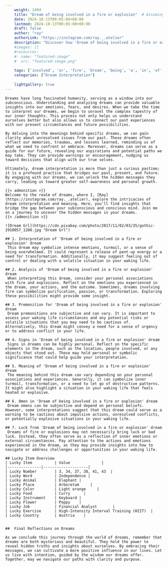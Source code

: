 ```yaml
---
    weight: 1494
    title: "Dream of being involved in a fire or explosion"  # Assuming 'title' column exists
    date: 2024-10-13T00:05:00+08:00
    lastmod: 2024-10-13T00:05:00+08:00
    draft: false
    author: "ray"
    authorLink: "https://instagram.com/ray._.atelier"
    description: "Discover how 'Dream of being involved in a fire or explosion' can interpret your future and uncover its significant meanings in your life."
    #images: []
    #resources:
    #- name: "featured-image"
    #  src: "featured-image.png"
    
    tags: ['involved', 'or', 'fire', 'Dream', 'being', 'a', 'in', 'of', 'explosion']
    categories: ["Dream Interpretation"]
    
    lightgallery: true
---
```

    
    Dreams have long fascinated humanity, serving as a window into our subconscious. Understanding and analyzing dreams can provide valuable insights into our emotions, fears, and desires. When we take the time to interpret our dreams, we begin to unravel the complex tapestry of our inner thoughts. This process not only helps us understand ourselves better but also allows us to connect our past experiences with our present circumstances and future possibilities.
    
    By delving into the meanings behind specific dreams, we can gain clarity about unresolved issues from our past. These dreams often reflect our memories, traumas, and lessons learned, reminding us of what we need to confront or embrace. Moreover, dreams can serve as a guide for our future, revealing our aspirations and potential paths we may take. They can provide warnings or encouragement, nudging us toward decisions that align with our true selves.
    
    Ultimately, dream interpretation is more than just a curious pastime; it is a profound practice that bridges our past, present, and future. By engaging with our dreams, we can unlock the hidden messages they carry, leading us toward greater self-awareness and personal growth.
    
    {{< admonition >}}
    Welcome to the realm of dreams, where I, [Ray](https://instagram.com/ray._.atelier), explore the intricacies of dream interpretation and meaning. Here, you’ll find insights that bridge the gap between your subconscious and conscious mind. Join me on a journey to uncover the hidden messages in your dreams.
    {{< /admonition >}}
    
    ![Dream Grl](https://cdn.pixabay.com/photo/2017/11/02/03/35/gothic-2910057_1280.jpg "Dream Grl")
    
    ## 1. Interpretation of 'Dream of being involved in a fire or explosion' dream
     This dream may symbolize intense emotions, turmoil, or a sense of being overwhelmed. It could represent a release of pent-up energy or a need for transformation. Additionally, it may suggest feeling out of control or dealing with a volatile situation in your waking life.
    
    ## 2. Analysis of 'Dream of being involved in a fire or explosion' dream
     When interpreting this dream, consider your personal associations with fire and explosions. Reflect on the emotions you experienced in the dream, your actions, and the outcome. Sometimes, dreams involving fire can symbolize purification, passion, or transformation. Exploring these possibilities might provide some insight.
    
    ## 3. Premonition for 'Dream of being involved in a fire or explosion' dream
     Dream premonitions are subjective and can vary. It is important to assess your waking life circumstances and any potential risks or volatile situations that you may need to be cautious of. Alternatively, this dream might convey a need for a sense of urgency or to address conflict in your life.
    
    ## 4. Signs in 'Dream of being involved in a fire or explosion' dream
     Signs in dreams can be highly personal. Reflect on the specific elements in the dream, such as the location, people involved, or any objects that stood out. These may hold personal or symbolic significance that could help guide your interpretation.
    
    ## 5. Meaning of 'Dream of being involved in a fire or explosion' dream
     The meaning behind this dream can vary depending on your personal associations and experiences. Generally, it can symbolize inner turmoil, transformation, or a need to let go of destructive patterns. It might also highlight a situation in your waking life that feels heated or explosive.
    
    ## 6. Omen in 'Dream of being involved in a fire or explosion' dream
     Dream omens can be subjective and depend on personal beliefs. However, some interpretations suggest that this dream could serve as a warning to be cautious about impulsive actions, unresolved conflicts, or potentially explosive situations in your waking life.
    
    ## 7. Luck from 'Dream of being involved in a fire or explosion' dream
     Dreams of fire or explosions may not necessarily bring luck or bad luck. Instead, they often serve as a reflection of inner emotions or external circumstances. Pay attention to the actions and emotions experienced in the dream, as they may provide insights into how to navigate or address challenges or opportunities in your waking life.
    
    ## Lucky Item Overview
    | Lucky Item          | Value              |
    |---------------|--------------------|
    | Lucky Number        | 3, 34, 37, 38, 41, 43  |
    | Lucky Word          | Independence |
    | Lucky Animal        | Elephant |
    | Lucky Place         | Arboretum     |
    | Lucky Color         | Light orange     |
    | Lucky Food          | Curry      |
    | Lucky Instrument    | Keyboard |
    | Lucky Flower        | Poppy    |
    | Lucky Job           | Financial Analyst       |
    | Lucky Exercise      | High-Intensity Interval Training (HIIT)  |
    | Lucky Country       | Austria    |
    
    
    ##  Final Reflections on Dreams
    
    As we conclude this journey through the world of dreams, remember that dreams are both mysterious and beautiful. They hold the power to reveal hidden truths and insights about ourselves. By embracing their messages, we can cultivate a more positive influence in our lives. Let us live with intention, guided by the wisdom our dreams offer. Together, may we navigate our paths with clarity and purpose.
    